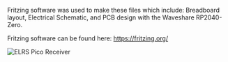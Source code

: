 Fritzing software was used to make these files which include: Breadboard layout, Electrical Schematic, and PCB design with the Waveshare RP2040-Zero.

Fritzing software can be found here: https://fritzing.org/

![ELRS Pico Receiver](https://github.com/sk8board/CRServoF_ELRS_for_RP2040_Pico/assets/96895142/c6fe0ac9-0438-4121-bc42-f2b662a814d6)
